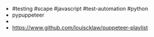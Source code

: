 - #testing #scape #javascript #test-automation #python
- pypuppeteer
-
- https://www.github.com/louiscklaw/puppeteer-playlist